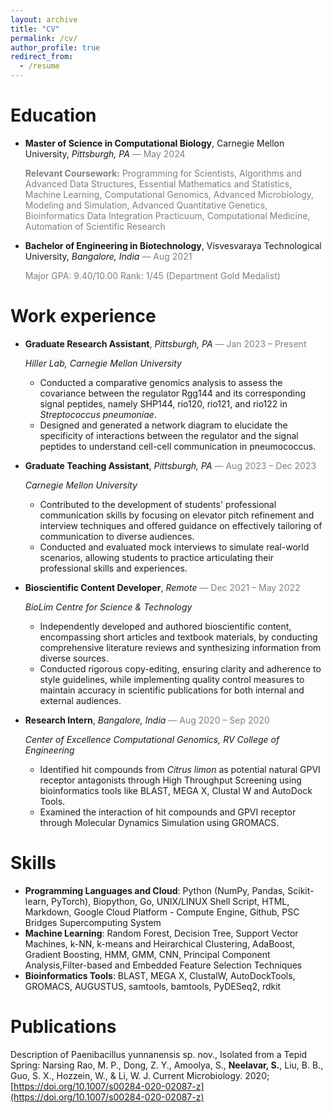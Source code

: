 ```yaml
---
layout: archive
title: "CV"
permalink: /cv/
author_profile: true
redirect_from:
  - /resume
---
```


<!-- {% include base_path %} -->

# Education

- **Master of Science in Computational Biology**, Carnegie Mellon University, _Pittsburgh, PA_ <span style="color:grey">— May 2024</span>

  <span style="color:grey">**Relevant Coursework:** Programming for Scientists, Algorithms and Advanced Data Structures, Essential Mathematics and Statistics, Machine Learning, Computational Genomics, Advanced Microbiology, Modeling and Simulation, Advanced Quantitative Genetics, Bioinformatics Data Integration Practicuum, Computational Medicine, Automation of Scientific Research</span>

- **Bachelor of Engineering in Biotechnology**, Visvesvaraya Technological University, _Bangalore, India_ <span style="color:grey">— Aug 2021</span>

  <span style="color:grey">Major GPA: 9.40/10.00 Rank: 1/45 (Department Gold Medalist)
  </span>

# Work experience

- **Graduate Research Assistant**, _Pittsburgh, PA_ <span style="color:grey">— Jan 2023 – Present</span>

  _Hiller Lab, Carnegie Mellon University_

  - Conducted a comparative genomics analysis to assess the covariance between the regulator Rgg144 and its corresponding signal peptides, namely SHP144, rio120, rio121, and rio122 in _Streptococcus pneumoniae_.
  - Designed and generated a network diagram to elucidate the specificity of interactions between the regulator and the signal peptides to understand cell-cell communication in pneumococcus.

- **Graduate Teaching Assistant**, _Pittsburgh, PA_ <span style="color:grey">— Aug 2023 – Dec 2023</span>

  _Carnegie Mellon University_

  - Contributed to the development of students' professional communication skills by focusing on elevator pitch refinement and interview techniques and offered guidance on effectively tailoring of communication to diverse audiences.
  - Conducted and evaluated mock interviews to simulate real-world scenarios, allowing students to practice articulating their professional skills and experiences.

- **Bioscientific Content Developer**, _Remote_ <span style="color:grey">— Dec 2021 – May 2022</span>

  _BioLim Centre for Science & Technology_

  - Independently developed and authored bioscientific content, encompassing short articles and textbook materials, by conducting comprehensive literature reviews and synthesizing information from diverse sources.
  - Conducted rigorous copy-editing, ensuring clarity and adherence to style guidelines, while implementing quality control measures to maintain accuracy in scientific publications for both internal and external audiences.

- **Research Intern**, _Bangalore, India_ <span style="color:grey">— Aug 2020 – Sep 2020</span>

  _Center of Excellence Computational Genomics, RV College of Engineering_

  - Identified hit compounds from _Citrus limon_ as potential natural GPVI receptor antagonists through High Throughput Screening using bioinformatics tools like BLAST, MEGA X, Clustal W and AutoDock Tools.
  - Examined the interaction of hit compounds and GPVI receptor through Molecular Dynamics Simulation using GROMACS.

# Skills

- **Programming Languages and Cloud**: Python (NumPy, Pandas, Scikit-learn, PyTorch), Biopython, Go, UNIX/LINUX Shell Script, HTML, Markdown, Google Cloud Platform - Compute Engine, Github, PSC Bridges Supercomputing System
- **Machine Learning**: Random Forest, Decision Tree, Support Vector Machines, k-NN, k-means and Heirarchical Clustering, AdaBoost, Gradient Boosting, HMM, GMM, CNN, Principal Component Analysis,Filter-based and Embedded Feature Selection Techniques
- **Bioinformatics Tools**: BLAST, MEGA X, ClustalW, AutoDockTools, GROMACS, AUGUSTUS, samtools, bamtools, PyDESeq2, rdkit

# Publications

Description of Paenibacillus yunnanensis sp. nov., Isolated from a Tepid Spring: Narsing Rao, M. P., Dong, Z. Y., Amoolya, S., **Neelavar, S.**, Liu, B. B., Guo, S. X., Hozzein, W., & Li, W. J. Current Microbiology. 2020; [https://doi.org/10.1007/s00284-020-02087-z](https://doi.org/10.1007/s00284-020-02087-z)
